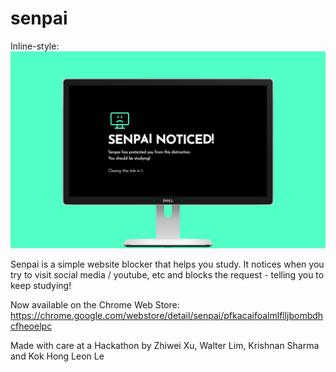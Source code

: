 # senpai

Inline-style: 
![Senpai Browser Plugin screenshot](https://github.com/waltzaround/senpai/blob/master/senpai.png?raw=true "Senpai Browser Plugin screenshot")

Senpai is a simple website blocker that helps you study. It notices when you try to visit social media / youtube, etc and blocks the request - telling you to keep studying!


Now available on the Chrome Web Store: https://chrome.google.com/webstore/detail/senpai/pfkacaifoalmlflljbombdhcfheoelpc


Made with care at a Hackathon by Zhiwei Xu, Walter Lim, Krishnan Sharma and Kok Hong Leon Le
